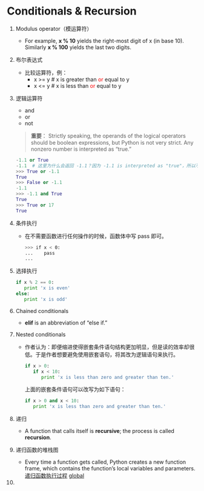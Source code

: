 # Conditionals & Recursion

1. Modulus operator（模运算符）
   * For example, **x % 10** yields the right-most digit of x (in base 10). Similarly **x % 100** yields the last two digits.
   
2. 布尔表达式
   * 比较运算符，例：
     * x >= y   # x is greater than <font color='red'>or</font> equal to y
     * x <= y   # x is less than <font color='red'>or</font> equal to y

3. 逻辑运算符
   * and
   * or
   * not
   
   > **重要**：
   > Strictly speaking, the operands of the logical operators should be boolean expressions, but Python is not very strict. Any nonzero number is interpreted as “true.”
     ~~~ python
     -1.1 or True
     -1.1  # 这里为什么会返回 -1.1？因为 -1.1 is interpreted as "true"，所以不会再往下执行到 True，于是返回 -1.1
     >>> True or -1.1
	 True
	 >>> False or -1.1
	 -1.1
	 >>> -1.1 and True
	 True
     >>> True or 17
     True
     ~~~

4. 条件执行
   * 在不需要函数进行任何操作的时候，函数体中写 pass 即可。
     ~~~ bash
     >>> if x < 0:
	 ...    pass
	 ... 
     ~~~

5. 选择执行
   ~~~ python
   if x % 2 == 0:
	  print 'x is even'
   else:
      print 'x is odd'
   ~~~

6. Chained conditionals
   * **elif** is an abbreviation of “else if.”

7. Nested conditionals
   * 作者认为：即便缩进使得嵌套条件语句结构更加明显，但是读的效率却很低。于是作者想要避免使用嵌套语句，将其改为逻辑语句来执行。
     ~~~ python
     if x > 0:
        if x < 10:
           print 'x is less than zero and greater than ten.'
     ~~~
     
     上面的嵌套条件语句可以改写为如下语句：
     ~~~ python
     if x > 0 and x < 10:
        print 'x is less than zero and greater than ten.'
     ~~~

8. 递归
   * A function that calls itself is **recursive**; the process is called **recursion**. 

9. 递归函数的堆栈图
   * Every time a function gets called, Python creates a new function frame, which contains the function’s local variables and parameters. [递归函数执行过程](../images/out.ogv)
     [global](../images/a.ogv)
     



9. 
